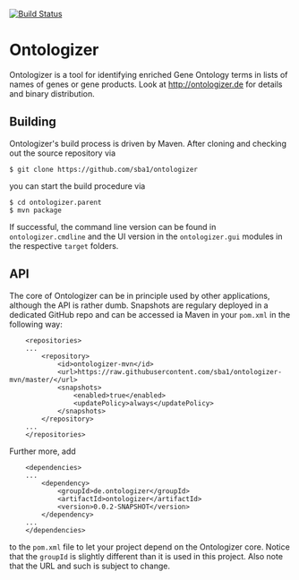 [![Build Status](https://travis-ci.org/sba1/ontologizer.svg?branch=master)](https://travis-ci.org/sba1/ontologizer)

Ontologizer
===========

Ontologizer is a tool for identifying enriched Gene Ontology terms in lists of names
of genes or gene products. Look at http://ontologizer.de for details and binary
distribution.

Building
--------

Ontologizer's build process is driven by Maven. After cloning and checking out the
source repository via
```
$ git clone https://github.com/sba1/ontologizer
```

you can start the build procedure via

```
$ cd ontologizer.parent
$ mvn package
```

If successful, the command line version can be found in ```ontologizer.cmdline``` and the
UI version in the ```ontologizer.gui``` modules in the respective ```target``` folders.

API
---

The core of Ontologizer can be in principle used by other applications, although the API
is rather dumb. Snapshots are regulary deployed in a dedicated GitHub repo and can be accessed
ia Maven in your ```pom.xml``` in the following way:

```
	<repositories>
    ...
		<repository>
			<id>ontologizer-mvn</id>
			<url>https://raw.githubusercontent.com/sba1/ontologizer-mvn/master/</url>
			<snapshots>
				<enabled>true</enabled>
				<updatePolicy>always</updatePolicy>
			</snapshots>
		</repository>
    ...
	</repositories>
```

Further more, add

```
	<dependencies>
    ...
		<dependency>
			<groupId>de.ontologizer</groupId>
			<artifactId>ontologizer</artifactId>
			<version>0.0.2-SNAPSHOT</version>
		</dependency>
    ...
	</dependencies>
```

to the ```pom.xml``` file to let your project depend on the Ontologizer core.
Notice that the ```groupId``` is slightly different than it is used in this
project. Also note that the URL and such is subject to change.
